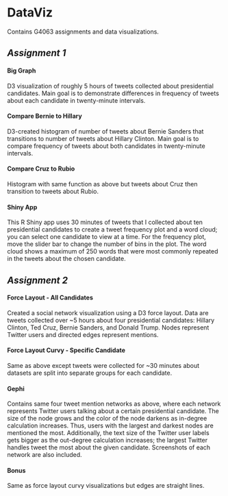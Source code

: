 # DataViz
Contains G4063 assignments and data visualizations.

## *Assignment 1*

#### Big Graph
D3 visualization of roughly 5 hours of tweets collected about presidential candidates. Main goal is to demonstrate differences in frequency of tweets about each candidate in twenty-minute intervals.

#### Compare Bernie to Hillary
D3-created histogram of number of tweets about Bernie Sanders that transitions to number of tweets about Hillary Clinton.  Main goal is to compare frequency of tweets about both candidates in twenty-minute intervals.

#### Compare Cruz to Rubio
Histogram with same function as above but tweets about Cruz then transition to tweets about Rubio.

#### Shiny App
This R Shiny app uses 30 minutes of tweets that I collected about ten presidential candidates to create a tweet frequency plot and a word cloud; you can select one candidate to view at a time.  For the frequency plot, move the slider bar to change the number of bins in the plot. The word cloud shows a maximum of 250 words that were most commonly repeated in the tweets about the chosen candidate. 

## *Assignment 2*

#### Force Layout - All Candidates
Created a social network visualization using a  D3 force layout. Data are tweets collected over ~5 hours about four presidential candidates: Hillary Clinton, Ted Cruz, Bernie Sanders, and Donald Trump. Nodes represent Twitter users and directed edges represent mentions.

#### Force Layout Curvy - Specific Candidate
Same as above except tweets were collected for ~30 minutes about datasets are split into separate groups for each candidate.

#### Gephi
Contains same four tweet mention networks as above, where each network represents Twitter users talking about a certain presidential candidate. The size of the node grows and the color of the node darkens as in-degree calculation increases.  Thus, users with the largest and darkest nodes are mentioned the most.  Additionally, the text size of the Twitter user labels gets bigger as the out-degree calculation increases; the largest Twitter handles tweet the most about the given candidate.  Screenshots of each network are also included.

#### Bonus
Same as force layout curvy visualizations but edges are straight lines.
